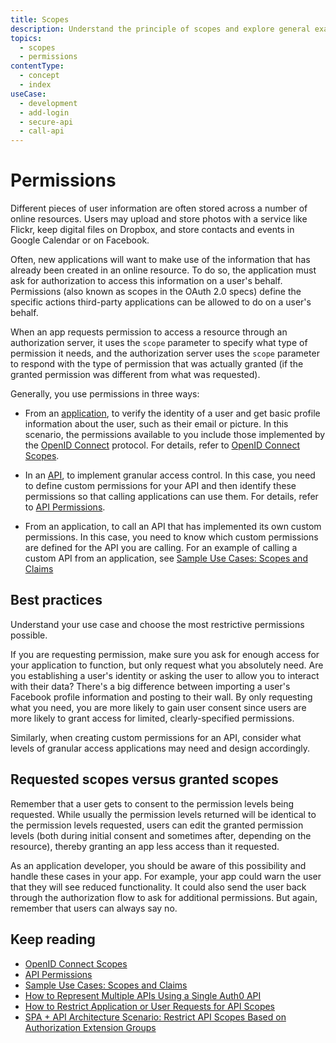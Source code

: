 ```yaml
---
title: Scopes
description: Understand the principle of scopes and explore general examples of their use.
topics:
  - scopes
  - permissions
contentType:
  - concept
  - index
useCase:
  - development
  - add-login
  - secure-api
  - call-api
---
```

# Permissions

Different pieces of user information are often stored across a number of online resources. Users may upload and store photos with a service like Flickr, keep digital files on Dropbox, and store contacts and events in Google Calendar or on Facebook.

Often, new applications will want to make use of the information that has already been created in an online resource. To do so, the application must ask for authorization to access this information on a user's behalf. Permissions (also known as scopes in the OAuth 2.0 specs) define the specific actions third-party applications can be allowed to do on a user's behalf. 

When an app requests permission to access a resource through an authorization server, it uses the `scope` parameter to specify what type of permission it needs, and the authorization server uses the `scope` parameter to respond with the type of permission that was actually granted (if the granted permission was different from what was requested).

Generally, you use permissions in three ways:

* From an [application](/applications), to verify the identity of a user and get basic profile information about the user, such as their email or picture. In this scenario, the permissions available to you include those implemented by the [OpenID Connect](/protocols/oidc) protocol. For details, refer to [OpenID Connect Scopes](/scopes/current/oidc-scopes).

* In an [API](/apis), to implement granular access control. In this case, you need to define custom permissions for your API and then identify these permissions so that calling applications can use them. For details, refer to [API Permissions](/scopes/current/api-scopes).

* From an application, to call an API that has implemented its own custom permissions. In this case, you need to know which custom permissions are defined for the API you are calling. For an example of calling a custom API from an application, see [Sample Use Cases: Scopes and Claims](/scopes/current/sample-use-cases#request-custom-API-access)

## Best practices

Understand your use case and choose the most restrictive permissions possible. 

If you are requesting permission, make sure you ask for enough access for your application to function, but only request what you absolutely need. Are you establishing a user's identity or asking the user to allow you to interact with their data? There's a big difference between importing a user's Facebook profile information and posting to their wall. By only requesting what you need, you are more likely to gain user consent since users are more likely to grant access for limited, clearly-specified permissions. 

Similarly, when creating custom permissions for an API, consider what levels of granular access applications may need and design accordingly.

## Requested scopes versus granted scopes

Remember that a user gets to consent to the permission levels being requested. While usually the permission levels returned will be identical to the permission levels requested, users can edit the granted permission levels (both during initial consent and sometimes after, depending on the resource), thereby granting an app less access than it requested. 

As an application developer, you should be aware of this possibility and handle these cases in your app. For example, your app could warn the user that they will see reduced functionality. It could also send the user back through the authorization flow to ask for additional permissions. But again, remember that users can always say no.

## Keep reading

- [OpenID Connect Scopes](/scopes/current/oidc-scopes)
- [API Permissions](/scopes/current/api-scopes)
- [Sample Use Cases: Scopes and Claims](/scopes/current/sample-use-cases)
- [How to Represent Multiple APIs Using a Single Auth0 API](/api-auth/tutorials/represent-multiple-apis)
- [How to Restrict Application or User Requests for API Scopes](/api-auth/restrict-requests-for-scopes)
- [SPA + API Architecture Scenario: Restrict API Scopes Based on Authorization Extension Groups](/architecture-scenarios/spa-api/part-2#configure-the-authorization-extension)
